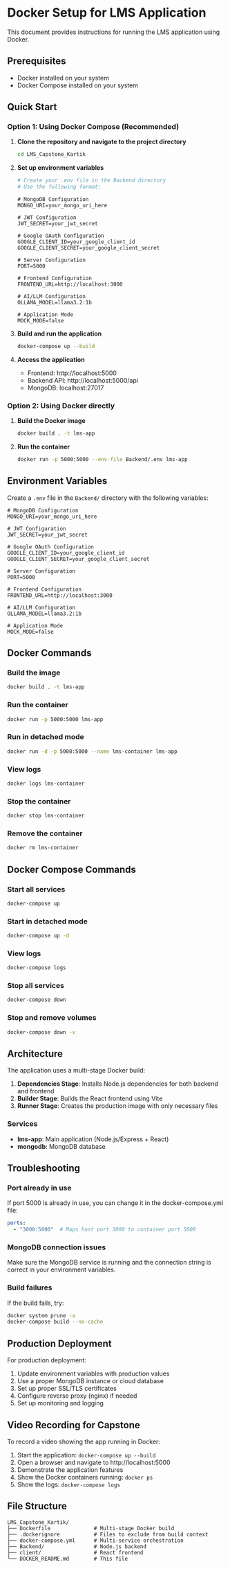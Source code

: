 # Docker Setup for LMS Application

This document provides instructions for running the LMS application using Docker.

## Prerequisites

- Docker installed on your system
- Docker Compose installed on your system

## Quick Start

### Option 1: Using Docker Compose (Recommended)

1. **Clone the repository and navigate to the project directory**
   ```bash
   cd LMS_Capstone_Kartik
   ```

2. **Set up environment variables**
   ```bash
   # Create your .env file in the Backend directory
   # Use the following format:
   ```
   ```env
   # MongoDB Configuration
   MONGO_URI=your_mongo_uri_here
   
   # JWT Configuration
   JWT_SECRET=your_jwt_secret
   
   # Google OAuth Configuration
   GOOGLE_CLIENT_ID=your_google_client_id
   GOOGLE_CLIENT_SECRET=your_google_client_secret
   
   # Server Configuration
   PORT=5000
   
   # Frontend Configuration
   FRONTEND_URL=http://localhost:3000
   
   # AI/LLM Configuration
   OLLAMA_MODEL=llama3.2:1b
   
   # Application Mode
   MOCK_MODE=false
   ```

3. **Build and run the application**
   ```bash
   docker-compose up --build
   ```

4. **Access the application**
   - Frontend: http://localhost:5000
   - Backend API: http://localhost:5000/api
   - MongoDB: localhost:27017

### Option 2: Using Docker directly

1. **Build the Docker image**
   ```bash
   docker build . -t lms-app
   ```

2. **Run the container**
   ```bash
   docker run -p 5000:5000 --env-file Backend/.env lms-app
   ```

## Environment Variables

Create a `.env` file in the `Backend/` directory with the following variables:

```env
# MongoDB Configuration
MONGO_URI=your_mongo_uri_here

# JWT Configuration
JWT_SECRET=your_jwt_secret

# Google OAuth Configuration
GOOGLE_CLIENT_ID=your_google_client_id
GOOGLE_CLIENT_SECRET=your_google_client_secret

# Server Configuration
PORT=5000

# Frontend Configuration
FRONTEND_URL=http://localhost:3000

# AI/LLM Configuration
OLLAMA_MODEL=llama3.2:1b

# Application Mode
MOCK_MODE=false
```

## Docker Commands

### Build the image
```bash
docker build . -t lms-app
```

### Run the container
```bash
docker run -p 5000:5000 lms-app
```

### Run in detached mode
```bash
docker run -d -p 5000:5000 --name lms-container lms-app
```

### View logs
```bash
docker logs lms-container
```

### Stop the container
```bash
docker stop lms-container
```

### Remove the container
```bash
docker rm lms-container
```

## Docker Compose Commands

### Start all services
```bash
docker-compose up
```

### Start in detached mode
```bash
docker-compose up -d
```

### View logs
```bash
docker-compose logs
```

### Stop all services
```bash
docker-compose down
```

### Stop and remove volumes
```bash
docker-compose down -v
```

## Architecture

The application uses a multi-stage Docker build:

1. **Dependencies Stage**: Installs Node.js dependencies for both backend and frontend
2. **Builder Stage**: Builds the React frontend using Vite
3. **Runner Stage**: Creates the production image with only necessary files

### Services

- **lms-app**: Main application (Node.js/Express + React)
- **mongodb**: MongoDB database

## Troubleshooting

### Port already in use
If port 5000 is already in use, you can change it in the docker-compose.yml file:
```yaml
ports:
  - "3000:5000"  # Maps host port 3000 to container port 5000
```

### MongoDB connection issues
Make sure the MongoDB service is running and the connection string is correct in your environment variables.

### Build failures
If the build fails, try:
```bash
docker system prune -a
docker-compose build --no-cache
```

## Production Deployment

For production deployment:

1. Update environment variables with production values
2. Use a proper MongoDB instance or cloud database
3. Set up proper SSL/TLS certificates
4. Configure reverse proxy (nginx) if needed
5. Set up monitoring and logging

## Video Recording for Capstone

To record a video showing the app running in Docker:

1. Start the application: `docker-compose up --build`
2. Open a browser and navigate to http://localhost:5000
3. Demonstrate the application features
4. Show the Docker containers running: `docker ps`
5. Show the logs: `docker-compose logs`

## File Structure

```
LMS_Capstone_Kartik/
├── Dockerfile              # Multi-stage Docker build
├── .dockerignore           # Files to exclude from build context
├── docker-compose.yml      # Multi-service orchestration
├── Backend/                # Node.js backend
├── client/                 # React frontend
└── DOCKER_README.md        # This file
``` 